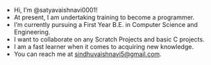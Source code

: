 - Hi, I’m @satyavaishnavi0001!
- At present, I am undertaking training to become a programmer.
- I’m currently pursuing a First Year B.E. in Computer Science and Engineering.
- I want to collaborate on any Scratch Projects and basic C projects.
- I am a fast learner when it comes to acquiring new knowledge. 
- You can reach me at sindhuvaishnavi5@gmail.com.

<!---
sindhuvaishnavi0001/sindhuvaishnavi0001 is a ✨ special ✨ repository because its `README.md` (this file) appears on your GitHub profile.
You can click the Preview link to take a look at your changes.
--->
